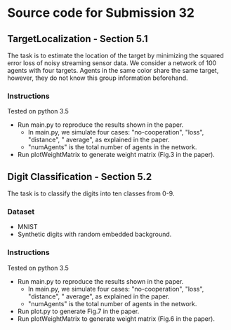 # Source code for Submission 32


## TargetLocalization - Section 5.1

The task is to estimate the location of the target by minimizing the squared error loss of noisy streaming sensor data. 
We consider a network of 100 agents with four targets.
Agents in the same color share the same target, however, they do not know this group information beforehand.

### Instructions
Tested on python 3.5

- Run main.py to reproduce the results shown in the paper.
	- In main.py, we simulate four cases: "no-cooperation", "loss", "distance", " average", as explained in the paper.
	- "numAgents" is the total number of agents in the network.
- Run plotWeightMatrix to generate weight matrix (Fig.3 in the paper).


## Digit Classification - Section 5.2

The task is to classify the digits into ten classes from 0-9.

### Dataset
- MNIST
- Synthetic digits with random embedded background.

### Instructions
Tested on python 3.5

- Run main.py to reproduce the results shown in the paper.
	- In main.py, we simulate four cases: "no-cooperation", "loss", "distance", " average", as explained in the paper.
	- "numAgents" is the total number of agents in the network.
- Run plot.py to generate Fig.7 in the paper.
- Run plotWeightMatrix to generate weight matrix (Fig.6 in the paper).




